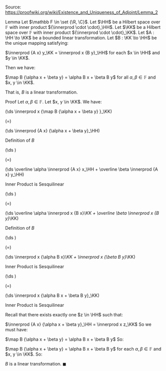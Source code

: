# 

Source: https://proofwiki.org/wiki/Existence_and_Uniqueness_of_Adjoint/Lemma_2

Lemma
Let $\mathbb F \in \set {\R, \C}$.
Let $\HH$ be a Hilbert space over $\mathbb F$ with inner product ${\innerprod \cdot \cdot}_\HH$.
Let $\KK$ be a Hilbert space over $\mathbb F$ with inner product ${\innerprod \cdot \cdot}_\KK$.
Let $A : \HH \to \KK$ be a bounded linear transformation.
Let $B : \KK \to \HH$ be the unique mapping satisfying: 

$\innerprod {A x} y_\KK = \innerprod x {B y}_\HH$
for each $x \in \HH$ and $y \in \KK$. 

Then we have: 

$\map B {\alpha x + \beta y} = \alpha B x + \beta B y$
for all $\alpha, \beta \in \mathbb F$ and $x, y \in \KK$.

That is, $B$ is a linear transformation.


Proof
Let $\alpha, \beta \in \mathbb F$. 
Let $x, y \in \KK$. 
We have: 














\(\ds \innerprod x {\map B {\alpha x + \beta y} }_\KK\)

\(=\)







\(\ds \innerprod {A x} {\alpha x + \beta y}_\HH\)





Definition of $B$














\(\ds \)

\(=\)







\(\ds \overline \alpha \innerprod {A x} x_\HH + \overline \beta \innerprod {A x} y_\HH\)





Inner Product is Sesquilinear














\(\ds \)

\(=\)







\(\ds \overline \alpha \innerprod x {B x}_\KK + \overline \beta \innerprod x {B y}_\KK\)





Definition of $B$














\(\ds \)

\(=\)







\(\ds \innerprod x {\alpha B x}_\KK + \innerprod x {\beta B y}_\KK\)





Inner Product is Sesquilinear














\(\ds \)

\(=\)







\(\ds \innerprod x {\alpha B x + \beta B y}_\KK\)





Inner Product is Sesquilinear



Recall that there exists exactly one $z \in \HH$ such that: 

$\innerprod {A x} {\alpha x + \beta y}_\HH = \innerprod x z_\KK$
So we must have: 

$\map B {\alpha x + \beta y} = \alpha B x + \beta B y$
So: 

$\map B {\alpha x + \beta y} = \alpha B x + \beta B y$
for each $\alpha, \beta \in \mathbb F$ and $x, y \in \KK$.
So:

$B$ is a linear transformation.
$\blacksquare$





